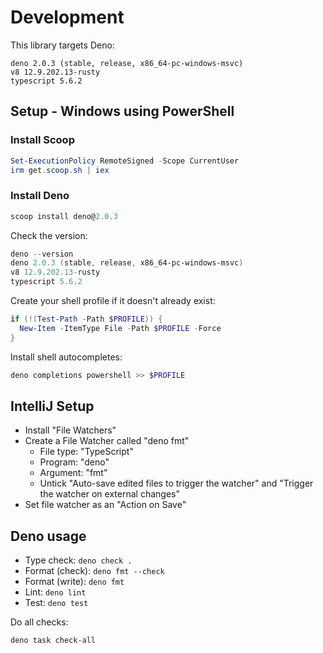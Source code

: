 # Development

This library targets Deno:

```
deno 2.0.3 (stable, release, x86_64-pc-windows-msvc)
v8 12.9.202.13-rusty
typescript 5.6.2
```

## Setup - Windows using PowerShell

### Install Scoop

```PowerShell
Set-ExecutionPolicy RemoteSigned -Scope CurrentUser
irm get.scoop.sh | iex
```

### Install Deno

```PowerShell
scoop install deno@2.0.3
```

Check the version:

```PowerShell
deno --version
deno 2.0.3 (stable, release, x86_64-pc-windows-msvc)
v8 12.9.202.13-rusty
typescript 5.6.2
```

Create your shell profile if it doesn't already exist:

```PowerShell
if (!(Test-Path -Path $PROFILE)) {
  New-Item -ItemType File -Path $PROFILE -Force
}
```

Install shell autocompletes:

```PowerShell
deno completions powershell >> $PROFILE
```

## IntelliJ Setup

- Install "File Watchers"
- Create a File Watcher called "deno fmt"
  - File type: "TypeScript"
  - Program: "deno"
  - Argument: "fmt"
  - Untick "Auto-save edited files to trigger the watcher" and "Trigger the
    watcher on external changes"
- Set file watcher as an "Action on Save"

## Deno usage

- Type check: `deno check .`
- Format (check): `deno fmt --check`
- Format (write): `deno fmt`
- Lint: `deno lint`
- Test: `deno test`

Do all checks:

```powershell
deno task check-all
```
